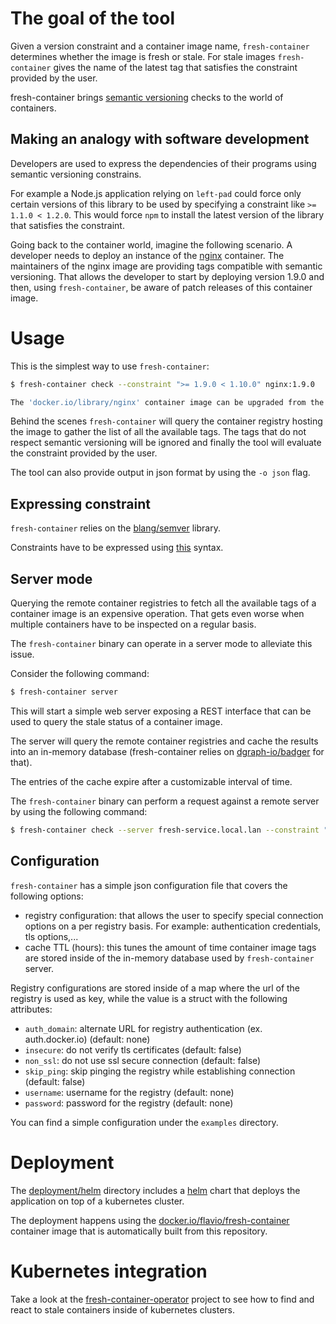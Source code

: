 # The goal of the tool

Given a version constraint and a container image name, `fresh-container`
determines whether the image is fresh or stale. For stale images `fresh-container`
gives the name of the latest tag that satisfies the constraint provided by the
user.

fresh-container brings [semantic versioning](https://semver.org/) checks to the
world of containers.

## Making an analogy with software development

Developers are used to express the dependencies of their programs using
semantic versioning constrains.

For example a Node.js application relying on `left-pad` could force only
certain versions of this library to be used by specifying a constraint like
`>= 1.1.0 < 1.2.0`. This would force `npm` to install the latest version
of the library that satisfies the constraint.

Going back to the container world, imagine the following scenario. A developer
needs to deploy an instance of the [nginx](https://hub.docker.com/_/nginx)
container.
The maintainers of the nginx image are providing tags compatible with semantic
versioning. That allows the developer to start by deploying version 1.9.0 and
then, using `fresh-container`, be aware of patch releases of this container
image.

# Usage

This is the simplest way to use `fresh-container`:

```bash
$ fresh-container check --constraint ">= 1.9.0 < 1.10.0" nginx:1.9.0

The 'docker.io/library/nginx' container image can be upgraded from the '1.9.0' tag to the '1.9.15' one and still satisfy the '>= 1.9.0 < 1.10.0' constraint.
```

Behind the scenes `fresh-container` will query the container registry hosting
the image to gather the list of all the available tags.
The tags that do not respect semantic versioning will be ignored and finally
the tool will evaluate the constraint provided by the user.

The tool can also provide output in json format by using the `-o json` flag.

## Expressing constraint

`fresh-container` relies on the [blang/semver](https://github.com/blang/semver)
library.

Constraints have to be expressed using [this](https://github.com/blang/semver#ranges)
syntax.

## Server mode

Querying the remote container registries to fetch all the available tags of a
container image is an expensive operation. That gets even worse when multiple
containers have to be inspected on a regular basis.

The `fresh-container` binary can operate in a server mode to alleviate this issue.

Consider the following command:

```bash
$ fresh-container server
```

This will start a simple web server exposing a REST interface that can be used
to query the stale status of a container image.

The server will query the remote container registries and cache the results
into an in-memory database (fresh-container relies on [dgraph-io/badger](https://github.com/dgraph-io/badger)
for that).

The entries of the cache expire after a customizable interval of time.

The `fresh-container` binary can perform a request against a remote server by
using the following command:

```bash
$ fresh-container check --server fresh-service.local.lan --constraint ">= 1.0.0 < 2.0.0" influxdb:1.2.3
```

## Configuration

`fresh-container` has a simple json configuration file that covers the following
options:

  * registry configuration: that allows the user to specify special connection
    options on a per registry basis. For example: authentication credentials,
    tls options,...
  * cache TTL (hours): this tunes the amount of time container image tags are
    stored inside of the in-memory database used by `fresh-container` server.

Registry configurations are stored inside of a map where the url of the
registry is used as key, while the value is a struct with the following
attributes:

  * `auth_domain`: alternate URL for registry authentication (ex. auth.docker.io) (default: none)
  * `insecure`: do not verify tls certificates (default: false)
  * `non_ssl`: do not use ssl secure connection (default: false)
  * `skip_ping`: skip pinging the registry while establishing connection (default: false)
  * `username`: username for the registry (default: none)
  * `password`: password for the registry (default: none)

You can find a simple configuration under the `examples` directory.

# Deployment

The [deployment/helm](https://github.com/flavio/fresh-container/tree/master/deployments/helm) directory includes a [helm](https://helm.sh) chart that deploys the application on top of a kubernetes cluster.

The deployment happens using the [docker.io/flavio/fresh-container](https://hub.docker.com/r/flavio/fresh-container) container image that is automatically built from this repository.

# Kubernetes integration

Take a look at the
[fresh-container-operator](https://github.com/flavio/fresh-container-operator)
project to see how to find and react to stale containers inside of kubernetes
clusters.
